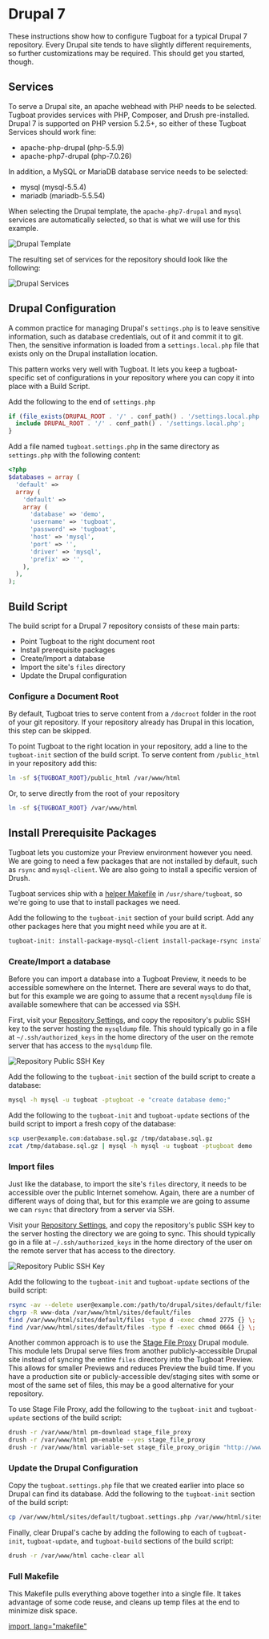 # Drupal 7

These instructions show how to configure Tugboat for a typical Drupal 7
repository. Every Drupal site tends to have slightly different requirements, so further customizations may be required. This should get you started, though.

## Services
To serve a Drupal site, an apache webhead with PHP needs to be
selected. Tugboat provides services with PHP, Composer, and Drush pre-installed. Drupal 7 is supported on PHP version 5.2.5+, so either of these Tugboat Services should work fine:

* apache-php-drupal (php-5.5.9)
* apache-php7-drupal (php-7.0.26)

In addition, a MySQL or MariaDB database service needs to be selected:

* mysql (mysql-5.5.4)
* mariadb (mariadb-5.5.54)

When selecting the Drupal template, the `apache-php7-drupal` and `mysql`
services are automatically selected, so that is what we will use for this
example.

![Drupal Template](_images/drupal-template.png)

The resulting set of services for the repository should look like the following:

![Drupal Services](_images/drupal-services.png)

## Drupal Configuration

A common practice for managing Drupal's `settings.php` is to leave sensitive information, such as database credentials, out of it and commit it to git. Then, the sensitive information is loaded from a `settings.local.php` file that exists only on the Drupal installation location.

This pattern works very well with Tugboat. It lets you keep a tugboat-specific set of configurations in your repository where you can copy it into place with a Build Script.

Add the following to the end of `settings.php`

```php
if (file_exists(DRUPAL_ROOT . '/' . conf_path() . '/settings.local.php')) {
  include DRUPAL_ROOT . '/' . conf_path() . '/settings.local.php';
}
```

Add a file named `tugboat.settings.php` in the same directory as `settings.php` with the following content:

```php
<?php
$databases = array (
  'default' =>
  array (
    'default' =>
    array (
      'database' => 'demo',
      'username' => 'tugboat',
      'password' => 'tugboat',
      'host' => 'mysql',
      'port' => '',
      'driver' => 'mysql',
      'prefix' => '',
    ),
  ),
);
```

## Build Script

The build script for a Drupal 7 repository consists of these main parts:

* Point Tugboat to the right document root
* Install prerequisite packages
* Create/Import a database
* Import the site's `files` directory
* Update the Drupal configuration

### Configure a Document Root

By default, Tugboat tries to serve content from a `/docroot` folder in the root
of your git repository. If your repository already has Drupal in this location,
this step can be skipped.

To point Tugboat to the right location in your repository, add a line to the
`tugboat-init` section of the build script. To serve content from `/public_html` in your repository add this:


```sh
ln -sf ${TUGBOAT_ROOT}/public_html /var/www/html
```

Or, to serve directly from the root of your repository

```sh
ln -sf ${TUGBOAT_ROOT} /var/www/html
```

## Install Prerequisite Packages

Tugboat lets you customize your Preview environment however you need. We are going to need a few packages that are not installed by default, such as `rsync` and `mysql-client`. We are also going to install a specific version of Drush.

Tugboat services ship with a [helper Makefile](/build-script/helper-makefile/) in `/usr/share/tugboat`, so we're going to use that to install packages we need.

Add the following to the `tugboat-init` section of your build script. Add any
other packages here that you might need while you are at it.

```sh
tugboat-init: install-package-mysql-client install-package-rsync install-drush
```

### Create/Import a database

Before you can import a database into a Tugboat Preview, it needs to be
accessible somewhere on the Internet. There are several ways to do that, but for this example we are going to assume that a recent `mysqldump` file is available somewhere that can be accessed via SSH.

First, visit your [Repository Settings](/tugboat-dashboard/repositories/), and copy the repository's public SSH key to the server hosting the `mysqldump` file. This should typically go in a file at `~/.ssh/authorized_keys` in the home directory of the user on the remote server that has access to the `mysqldump` file.

![Repository Public SSH Key](../_images/repo-public-key.png)

Add the following to the `tugboat-init` section of the build script to create a
database:

```sh
mysql -h mysql -u tugboat -ptugboat -e "create database demo;"
```
Add the following  to the `tugboat-init` and `tugboat-update` sections of the
build script to import a fresh copy of the database:

```sh
scp user@example.com:database.sql.gz /tmp/database.sql.gz
zcat /tmp/database.sql.gz | mysql -h mysql -u tugboat -ptugboat demo
```

### Import files

Just like the database, to import the site's `files` directory, it needs to be accessible over the public Internet somehow. Again, there are a
number of different ways of doing that, but for this example we are going to
assume we can `rsync` that directory from a server via SSH.

Visit your [Repository Settings](/tugboat-dashboard/repositories/), and copy the repository's public SSH key to the server hosting the directory we are going to sync. This should typically go in a file at `~/.ssh/authorized_keys` in the home directory of the user on the remote server that has access to the directory.

![Repository Public SSH Key](../_images/repo-public-key.png)

Add the following to the `tugboat-init` and `tugboat-update` sections of the
build script:

```sh
rsync -av --delete user@example.com:/path/to/drupal/sites/default/files/ /var/www/html/sites/default/files/
chgrp -R www-data /var/www/html/sites/default/files
find /var/www/html/sites/default/files -type d -exec chmod 2775 {} \;
find /var/www/html/sites/default/files -type f -exec chmod 0664 {} \;
```

Another common approach is to use the [Stage File
Proxy](https://www.drupal.org/project/stage_file_proxy) Drupal module. This module lets Drupal serve files from another publicly-accessible Drupal site instead of syncing the entire `files` directory into the Tugboat Preview. This allows for smaller Previews and reduces Preview the build time. If you have a production site or publicly-accessible dev/staging sites with some or most of the same set of files, this may be a good alternative for your repository.

To use Stage File Proxy, add the following to the `tugboat-init` and
`tugboat-update` sections of the build script:

```sh
drush -r /var/www/html pm-download stage_file_proxy
drush -r /var/www/html pm-enable --yes stage_file_proxy
drush -r /var/www/html variable-set stage_file_proxy_origin "http://www.example.com"
```

### Update the Drupal Configuration

Copy the `tugboat.settings.php` file that we created earlier into place so
Drupal can find its database. Add the following to the `tugboat-init` section of the build script:

```sh
cp /var/www/html/sites/default/tugboat.settings.php /var/www/html/sites/default/settings.local.php
```
Finally, clear Drupal's cache by adding the following to each of `tugboat-init`, `tugboat-update`, and `tugboat-build` sections of the build script:

```sh
drush -r /var/www/html cache-clear all
```

### Full Makefile

This Makefile pulls everything above together into a single file. It takes
advantage of some code reuse, and cleans up temp files at the end to minimize disk space.

[import, lang="makefile"](Makefile)
